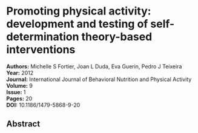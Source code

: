 # Promoting physical activity: development and testing of self-determination theory-based interventions

**Authors:** Michelle S Fortier, Joan L Duda, Eva Guerin, Pedro J Teixeira  
**Year:** 2012  
**Journal:** International Journal of Behavioral Nutrition and Physical Activity  
**Volume:** 9  
**Issue:** 1  
**Pages:** 20  
**DOI:** 10.1186/1479-5868-9-20  

## Abstract


